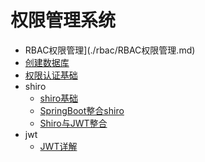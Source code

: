 # 权限管理系统

- RBAC权限管理](./rbac/RBAC权限管理.md)
- [创建数据库](./rbac/db/README.md)
- [权限认证基础](rbac/base/权限认证基础.md)
- shiro
  - [shiro基础](rbac/shiro/shiro基础.md)
  - [SpringBoot整合shiro](rbac/shiro/SpringBoot整合shiro.md)
  - [Shiro与JWT整合](rbac/shiro/Shiro与JWT整合.md)
- jwt
  - [JWT详解](rbac/jwt/JWT详解.md)